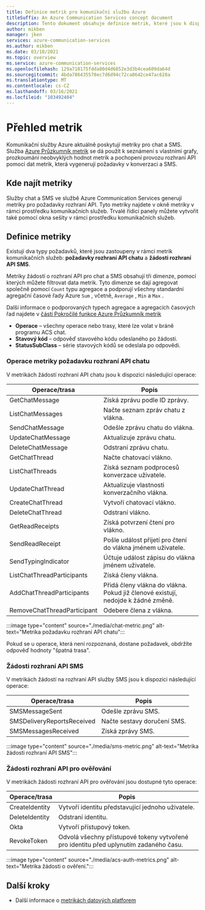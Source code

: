 ```yaml
---
title: Definice metrik pro komunikační službu Azure
titleSuffix: An Azure Communication Services concept document
description: Tento dokument obsahuje definice metrik, které jsou k dispozici v Azure Portal.
author: mikben
manager: jken
services: azure-communication-services
ms.author: mikben
ms.date: 03/10/2021
ms.topic: overview
ms.service: azure-communication-services
ms.openlocfilehash: 129a718175fdda80d4d6852e3d3b4cea609da64d
ms.sourcegitcommit: 4bda786435578ec7d6d94c72ca8642ce47ac628a
ms.translationtype: MT
ms.contentlocale: cs-CZ
ms.lasthandoff: 03/16/2021
ms.locfileid: "103492404"
---
```

# <a name="metrics-overview"></a>Přehled metrik

Komunikační služby Azure aktuálně poskytují metriky pro chat a SMS. Služba [Azure Průzkumník metrik](../../azure-monitor/essentials/metrics-getting-started.md) se dá použít k seznámení s vlastními grafy, prozkoumání neobvyklých hodnot metrik a pochopení provozu rozhraní API pomocí dat metrik, která vygenerují požadavky v konverzaci a SMS.

## <a name="where-to-find-metrics"></a>Kde najít metriky

Služby chat a SMS ve službě Azure Communication Services generují metriky pro požadavky rozhraní API. Tyto metriky najdete v okně metriky v rámci prostředku komunikačních služeb. Trvalé řídicí panely můžete vytvořit také pomocí okna sešity v rámci prostředku komunikačních služeb.

## <a name="metric-definitions"></a>Definice metriky

Existují dva typy požadavků, které jsou zastoupeny v rámci metrik komunikačních služeb: **požadavky rozhraní API chatu** a **žádosti rozhraní API SMS**.

Metriky žádostí o rozhraní API pro chat a SMS obsahují tři dimenze, pomocí kterých můžete filtrovat data metrik. Tyto dimenze se dají agregovat společně pomocí `Count` typu agregace a podporují všechny standardní agregační časové řady Azure `Sum` , včetně, `Average` , `Min` a `Max` .

Další informace o podporovaných typech agregace a agregacích časových řad najdete v [části Pokročilé funkce Azure Průzkumník metrik](../../azure-monitor/essentials/metrics-charts.md#aggregation)

- **Operace** – všechny operace nebo trasy, které lze volat v bráně programu ACS chat.
- **Stavový kód** – odpověď stavového kódu odeslaného po žádosti.
- **StatusSubClass** – série stavových kódů se odeslala po odpovědi. 


### <a name="chat-api-request-metric-operations"></a>Operace metriky požadavku rozhraní API chatu

V metrikách žádostí rozhraní API chatu jsou k dispozici následující operace:

| Operace/trasa    | Popis                                                                                    |
| -------------------- | ---------------------------------------------------------------------------------------------- |
| GetChatMessage       | Získá zprávu podle ID zprávy. |
| ListChatMessages     | Načte seznam zpráv chatu z vlákna. |
| SendChatMessage      | Odešle zprávu chatu do vlákna. |
| UpdateChatMessage    | Aktualizuje zprávu chatu. |
| DeleteChatMessage    | Odstraní zprávu chatu. |
| GetChatThread        | Načte chatovací vlákno. |
| ListChatThreads      | Získá seznam podprocesů konverzace uživatele. |
| UpdateChatThread     | Aktualizuje vlastnosti konverzačního vlákna. |
| CreateChatThread     | Vytvoří chatovací vlákno. |
| DeleteChatThread     | Odstraní vlákno. |
| GetReadReceipts      | Získá potvrzení čtení pro vlákno. |
| SendReadReceipt      | Pošle událost přijetí pro čtení do vlákna jménem uživatele. |
| SendTypingIndicator           | Účtuje událost zápisu do vlákna jménem uživatele. |
| ListChatThreadParticipants    | Získá členy vlákna. |
| AddChatThreadParticipants     | Přidá členy vlákna do vlákna. Pokud již členové existují, nedojde k žádné změně. |
| RemoveChatThreadParticipant   | Odebere člena z vlákna. |

:::image type="content" source="./media/chat-metric.png" alt-text="Metrika požadavku rozhraní API chatu":::

Pokud se u operace, která není rozpoznaná, dostane požadavek, obdržíte odpověď hodnoty "špatná trasa".

### <a name="sms-api-requests"></a>Žádosti rozhraní API SMS

V metrikách žádostí na rozhraní API služby SMS jsou k dispozici následující operace:

| Operace/trasa    | Popis                                                                                    |
| -------------------- | ---------------------------------------------------------------------------------------------- |
| SMSMessageSent       | Odešle zprávu SMS. |
| SMSDeliveryReportsReceived     | Načte sestavy doručení SMS. |
| SMSMessagesReceived      | Získá zprávy SMS. |


:::image type="content" source="./media/sms-metric.png" alt-text="Metrika žádosti rozhraní API SMS":::

### <a name="authentication-api-requests"></a>Žádosti rozhraní API pro ověřování

V metrikách žádosti rozhraní API pro ověřování jsou dostupné tyto operace:

| Operace/trasa    | Popis                                                                                    |
| -------------------- | ---------------------------------------------------------------------------------------------- |
| CreateIdentity       | Vytvoří identitu představující jednoho uživatele. |
| DeleteIdentity       | Odstraní identitu. |
| Okta          | Vytvoří přístupový token. |
| RevokeToken          | Odvolá všechny přístupové tokeny vytvořené pro identitu před uplynutím zadaného času. |

:::image type="content" source="./media/acs-auth-metrics.png" alt-text="Metrika žádosti o ověření.":::

## <a name="next-steps"></a>Další kroky

- Další informace o [metrikách datových platforem](../../azure-monitor/essentials/data-platform-metrics.md)
